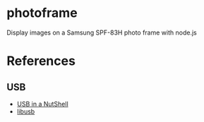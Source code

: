 # photoframe
Display images on a Samsung SPF-83H photo frame with node.js

# References

## USB
* [USB in a NutShell](https://beyondlogic.org/usbnutshell/usb1.shtml)
* [libusb](https://www.cs.unm.edu/~hjelmn/libusb_hotplug_api/group__asyncio.html)